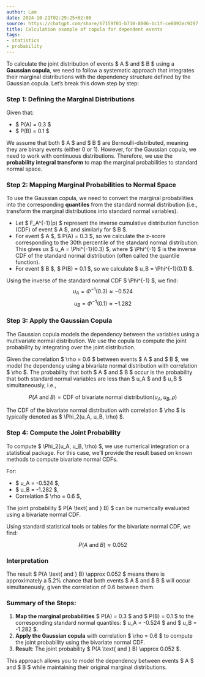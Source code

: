 ```yaml
---
author: Lam
date: 2024-10-21T02:29:25+02:00
source: https://chatgpt.com/share/67159f01-b710-8006-bc1f-ce8093ec9297
title: Calculation example of copula for dependent events
tags:
- statistics
- probability
---
```


To calculate the joint distribution of events $ A $ and $ B $ using a **Gaussian copula**, we need to follow a systematic approach that integrates their marginal distributions with the dependency structure defined by the Gaussian copula. Let’s break this down step by step:

### Step 1: Defining the Marginal Distributions

Given that:
- $ P(A) = 0.3 $ 
- $ P(B) = 0.1 $

We assume that both $ A $ and $ B $ are Bernoulli-distributed, meaning they are binary events (either 0 or 1). However, for the Gaussian copula, we need to work with continuous distributions. Therefore, we use the **probability integral transform** to map the marginal probabilities to standard normal space.

### Step 2: Mapping Marginal Probabilities to Normal Space

To use the Gaussian copula, we need to convert the marginal probabilities into the corresponding **quantiles** from the standard normal distribution (i.e., transform the marginal distributions into standard normal variables).

- Let $ F_A^{-1}(p) $ represent the inverse cumulative distribution function (CDF) of event $ A $, and similarly for $ B $.
- For event $ A $, $ P(A) = 0.3 $, so we calculate the z-score corresponding to the 30th percentile of the standard normal distribution. This gives us $ u_A = \Phi^{-1}(0.3) $, where $ \Phi^{-1} $ is the inverse CDF of the standard normal distribution (often called the quantile function).
- For event $ B $, $ P(B) = 0.1 $, so we calculate $ u_B = \Phi^{-1}(0.1) $.

Using the inverse of the standard normal CDF $ \Phi^{-1} $, we find:
$$
u_A = \Phi^{-1}(0.3) \approx -0.524
$$
$$
u_B = \Phi^{-1}(0.1) \approx -1.282
$$

### Step 3: Apply the Gaussian Copula

The Gaussian copula models the dependency between the variables using a multivariate normal distribution. We use the copula to compute the joint probability by integrating over the joint distribution.

Given the correlation $ \rho = 0.6 $ between events $ A $ and $ B $, we model the dependency using a bivariate normal distribution with correlation $ \rho $. The probability that both $ A $ and $ B $ occur is the probability that both standard normal variables are less than $ u_A $ and $ u_B $ simultaneously, i.e.,

$$
P(A \text{ and } B) = \text{CDF of bivariate normal distribution}(u_A, u_B, \rho)
$$

The CDF of the bivariate normal distribution with correlation $ \rho $ is typically denoted as $ \Phi_2(u_A, u_B, \rho) $.

### Step 4: Compute the Joint Probability

To compute $ \Phi_2(u_A, u_B, \rho) $, we use numerical integration or a statistical package. For this case, we’ll provide the result based on known methods to compute bivariate normal CDFs.

For:
- $ u_A = -0.524 $,
- $ u_B = -1.282 $,
- Correlation $ \rho = 0.6 $,

The joint probability $ P(A \text{ and } B) $ can be numerically evaluated using a bivariate normal CDF.

Using standard statistical tools or tables for the bivariate normal CDF, we find:

$$
P(A \text{ and } B) \approx 0.052
$$

### Interpretation

The result $ P(A \text{ and } B) \approx 0.052 $ means there is approximately a 5.2% chance that both events $ A $ and $ B $ will occur simultaneously, given the correlation of 0.6 between them.

### Summary of the Steps:
1. **Map the marginal probabilities** $ P(A) = 0.3 $ and $ P(B) = 0.1 $ to the corresponding standard normal quantiles: $ u_A = -0.524 $ and $ u_B = -1.282 $.
2. **Apply the Gaussian copula** with correlation $ \rho = 0.6 $ to compute the joint probability using the bivariate normal CDF.
3. **Result**: The joint probability $ P(A \text{ and } B) \approx 0.052 $.

This approach allows you to model the dependency between events $ A $ and $ B $ while maintaining their original marginal distributions.
